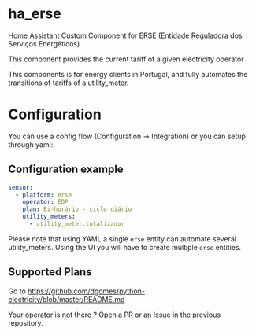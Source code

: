 # ha_erse
Home Assistant Custom Component for ERSE (Entidade Reguladora dos Serviços Energéticos)

This component provides the current tariff of a given electricity operator

This components is for energy clients in Portugal, and fully automates the transitions of tariffs of a utility_meter.

# Configuration

You can use a config flow (Configuration -> Integration) or you can setup through yaml:

## Configuration example

```yaml
sensor:
  - platform: erse
    operator: EDP
    plan: Bi-horário - ciclo diário
    utility_meters:
      - utility_meter.totalizador
```

Please note that using YAML a single `erse` entity can automate several utility_meters. Using the UI you will have to create multiple `erse` entities.

## Supported Plans

Go to https://github.com/dgomes/python-electricity/blob/master/README.md

Your operator is not there ? Open a PR or an Issue in the previous repository.
